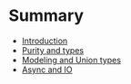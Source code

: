 # Summary

* [Introduction](README.md)
* [Purity and types](ch1.md)
* [Modeling and Union types](ch2.md)
* [Async and IO](ch3.md)

